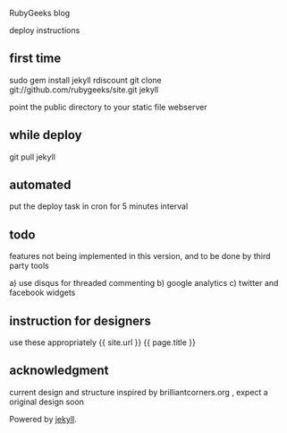 RubyGeeks blog

deploy instructions


## first time

sudo gem install jekyll rdiscount
git clone git://github.com/rubygeeks/site.git
jekyll

point the public directory to your static file webserver

## while deploy

git pull
jekyll 


## automated

put the deploy task in cron for 5 minutes interval

## todo
features not being implemented in this version, and to be done by third party tools

a) use disqus for threaded commenting
b) google analytics
c) twitter and facebook widgets







## instruction for designers
use these appropriately
{{ site.url }}
{{ page.title }}





## acknowledgment 
current design and structure inspired by brilliantcorners.org , expect a original design soon


Powered by  [jekyll](http://github.com/mojombo/jekyll).
